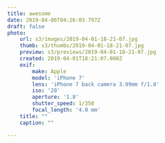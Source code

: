 ```yaml
---
title: awesome
date: 2019-04-06T04:26:03.797Z
draft: false
photo:
    url: s3/images/2019-04-01-18-21-07.jpg
    thumb: s3/thumbs/2019-04-01-18-21-07.jpg
    preview: s3/previews/2019-04-01-18-21-07.jpg
    created: 2019-04-01T18:21:07.000Z
    exif:
        make: Apple
        model: 'iPhone 7'
        lens: 'iPhone 7 back camera 3.99mm f/1.8'
        iso: '20'
        aperture: '1.8'
        shutter_speed: 1/350
        focal_length: '4.0 mm'
    title: ""
    caption: ""

---
```

